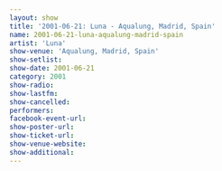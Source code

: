 ```yaml
---
layout: show
title: '2001-06-21: Luna - Aqualung, Madrid, Spain'
name: 2001-06-21-luna-aqualung-madrid-spain
artist: 'Luna'
show-venue: 'Aqualung, Madrid, Spain'
show-setlist: 
show-date: 2001-06-21
category: 2001
show-radio: 
show-lastfm: 
show-cancelled: 
performers: 
facebook-event-url: 
show-poster-url: 
show-ticket-url: 
show-venue-website: 
show-additional: 
---
```


